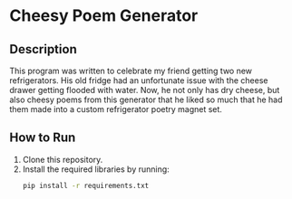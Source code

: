 # Cheesy Poem Generator
## Description
This program was written to celebrate my friend getting two new refrigerators. His old fridge had an unfortunate issue  with the cheese drawer getting flooded with water. Now, he not only has dry cheese, but also cheesy poems from this generator that he liked so much that he had them made into a custom refrigerator poetry magnet set.
## How to Run
1. Clone this repository.
2. Install the required libraries by running:
   ```bash
   pip install -r requirements.txt
